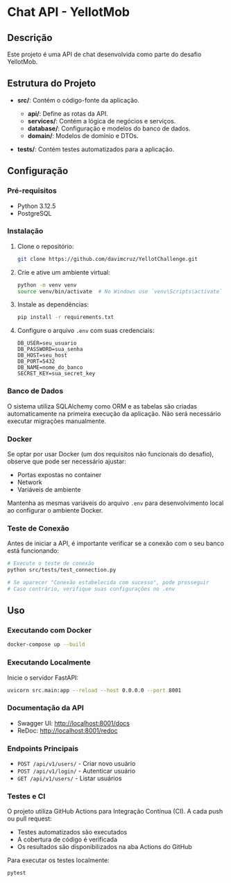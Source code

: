 # Chat API - YellotMob

## Descrição

Este projeto é uma API de chat desenvolvida como parte do desafio YellotMob.

## Estrutura do Projeto

- **src/**: Contém o código-fonte da aplicação.

  - **api/**: Define as rotas da API.
  - **services/**: Contém a lógica de negócios e serviços.
  - **database/**: Configuração e modelos do banco de dados.
  - **domain/**: Modelos de domínio e DTOs.

- **tests/**: Contém testes automatizados para a aplicação.

## Configuração

### Pré-requisitos

- Python 3.12.5
- PostgreSQL

### Instalação

1. Clone o repositório:

   ```bash
   git clone https://github.com/davimcruz/YellotChallenge.git
   ```

2. Crie e ative um ambiente virtual:

   ```bash
   python -m venv venv
   source venv/bin/activate  # No Windows use `venv\Scripts\activate`
   ```

3. Instale as dependências:

   ```bash
   pip install -r requirements.txt
   ```

4. Configure o arquivo `.env` com suas credenciais:
   ```plaintext
   DB_USER=seu_usuario
   DB_PASSWORD=sua_senha
   DB_HOST=seu_host
   DB_PORT=5432
   DB_NAME=nome_do_banco
   SECRET_KEY=sua_secret_key
   ```

### Banco de Dados

O sistema utiliza SQLAlchemy como ORM e as tabelas são criadas automaticamente na primeira execução da aplicação. Não será necessário executar migrações manualmente.

### Docker

Se optar por usar Docker (um dos requisitos não funcionais do desafio), observe que pode ser necessário ajustar:
- Portas expostas no container
- Network
- Variáveis de ambiente

Mantenha as mesmas variáveis do arquivo `.env` para desenvolvimento local ao configurar o ambiente Docker.

### Teste de Conexão

Antes de iniciar a API, é importante verificar se a conexão com o seu banco está funcionando:

```bash
# Execute o teste de conexão
python src/tests/test_connection.py

# Se aparecer "Conexão estabelecida com sucesso", pode prosseguir
# Caso contrário, verifique suas configurações no .env
```

## Uso

### Executando com Docker

```bash
docker-compose up --build
```

### Executando Localmente

Inicie o servidor FastAPI:

```bash
uvicorn src.main:app --reload --host 0.0.0.0 --port 8001
```

### Documentação da API

- Swagger UI: [http://localhost:8001/docs](http://localhost:8001/docs)
- ReDoc: [http://localhost:8001/redoc](http://localhost:8001/redoc)

### Endpoints Principais

- `POST /api/v1/users/` - Criar novo usuário
- `POST /api/v1/login/` - Autenticar usuário
- `GET /api/v1/users/` - Listar usuários

### Testes e CI

O projeto utiliza GitHub Actions para Integração Contínua (CI). A cada push ou pull request:
- Testes automatizados são executados
- A cobertura de código é verificada
- Os resultados são disponibilizados na aba Actions do GitHub

Para executar os testes localmente:

```bash
pytest
```
